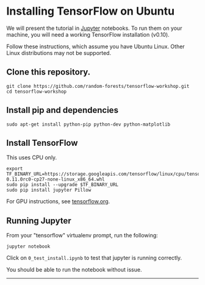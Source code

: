 # Installing TensorFlow on Ubuntu

We will present the tutorial in [Jupyter](jupyter.org) notebooks.  To
run them on your machine, you will need a working TensorFlow
installation (v0.10).

Follow these instructions, which assume you have Ubuntu Linux.  Other
Linux distributions may not be supported.


## Clone this repository.

```
git clone https://github.com/random-forests/tensorflow-workshop.git
cd tensorflow-workshop
```

## Install pip and dependencies

```
sudo apt-get install python-pip python-dev python-matplotlib
```

## Install TensorFlow

This uses CPU only.

```
export TF_BINARY_URL=https://storage.googleapis.com/tensorflow/linux/cpu/tensorflow-0.11.0rc0-cp27-none-linux_x86_64.whl
sudo pip install --upgrade $TF_BINARY_URL
sudo pip install jupyter Pillow
```

For GPU instructions, see [tensorflow.org](https://www.tensorflow.org/versions/r0.10/get_started/os_setup.html).

## Running Jupyter

From your "tensorflow" virtualenv prompt, run the following:

```
jupyter notebook
```

Click on `0_test_install.ipynb` to test that jupyter is running
correctly.

You should be able to run the notebook without issue.

<hr>
